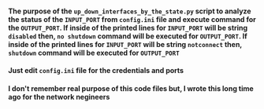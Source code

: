 #### The purpose of the `up_down_interfaces_by_the_state.py` script to analyze the status of the `INPUT_PORT` from `config.ini` file and execute command for the `OUTPUT_PORT`. If inside of the printed lines for `INPUT_PORT` will be string `disabled` then, `no shutdown` command will be executed for `OUTPUT_PORT`. If inside of the printed lines for `INPUT_PORT` will be string `notconnect` then, `shutdown` command will be executed for `OUTPUT_PORT`

#### Just edit `config.ini` file for the credentials and ports

#### I don't remember real purpose of this code files but, I wrote this long time ago for the network negineers